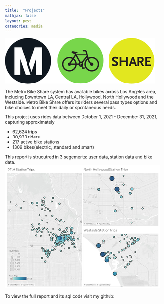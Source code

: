 ```yaml
---
title:  "Project1"
mathjax: false
layout: post
categories: media
---
```

![](/assets/img/logo.png)

The Metro Bike Share system has available bikes across Los Angeles area, inclucing Downtown LA, Central LA, Hollywood, North Hollywood and the Westside. Metro Bike Share offers its riders several pass types options and bike choices to meet their daily or spontaneous needs. 

This project uses rides data between October 1, 2021 - December 31, 2021, capturing approximately:
- 62,624 trips
- 30,933 riders
- 217 active bike stations
- 1309 bikes(electric, standard and smart)


This report is strucutred in 3 segements:  user data, station data and bike  data. 
![region map](/assets/img/StationRegion.jpg)


To view the full report and its sql code visit my github: 

